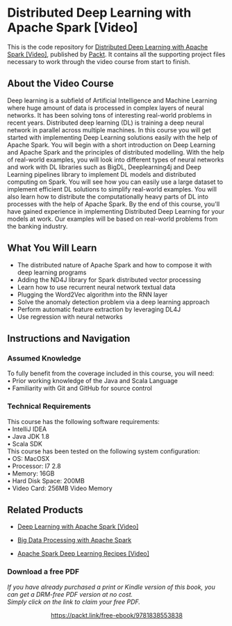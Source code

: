 # Distributed Deep Learning with Apache Spark [Video]
This is the code repository for [Distributed Deep Learning with Apache Spark [Video]](https://www.packtpub.com/big-data-and-business-intelligence/distributed-deep-learning-apache-spark-video?utm_source=github&utm_medium=repository&utm_campaign=9781838553838), published by [Packt](https://www.packtpub.com/?utm_source=github). It contains all the supporting project files necessary to work through the video course from start to finish.
## About the Video Course
Deep learning is a subfield of Artificial Intelligence and Machine Learning where huge amount of data is processed in complex layers of neural networks. It has been solving tons of interesting real-world problems in recent years. Distributed deep learning (DL) is training a deep neural network in parallel across multiple machines. In this course you will get started with implementing Deep Learning solutions easily with the help of Apache Spark.
You will begin with a short introduction on Deep Learning and Apache Spark and the principles of distributed modelling. With the help of real-world examples, you will look into different types of neural networks and work with DL libraries such as BigDL, Deeplearning4j and Deep Learning pipelines library to implement DL models and distributed computing on Spark. You will see how you can easily use a large dataset to implement efficient DL solutions to simplify real-world examples. You will also learn how to distribute the computationally heavy parts of DL into processes with the help of Apache Spark. 
By the end of this course, you'll have gained experience in implementing Distributed Deep Learning for your models at work. Our examples will be based on real-world problems from the banking industry.

<H2>What You Will Learn</H2>
<DIV class=book-info-will-learn-text>
<UL>
<LI>The distributed nature of Apache Spark and how to compose it with deep learning programs 
<LI>Adding the ND4J library for Spark distributed vector processing 
<LI>Learn how to use recurrent neural network textual data 
<LI>Plugging the Word2Vec algorithm into the RNN layer 
<LI>Solve the anomaly detection problem via a deep learning approach 
<LI>Perform automatic feature extraction by leveraging DL4J 
<LI>Use regression with neural networks </LI></UL></DIV>

## Instructions and Navigation
### Assumed Knowledge
To fully benefit from the coverage included in this course, you will need:<br/>
•	Prior working knowledge of the Java and Scala Language<br/>
•	Familiarity with Git and GitHub for source control<br/>

### Technical Requirements
This course has the following software requirements:<br/>
	•	IntelliJ IDEA<br/>
	•	Java JDK 1.8<br/>
	•	Scala SDK<br/>
This course has been tested on the following system configuration:<br/>
	•	OS: MacOSX <br/>
	•	Processor: I7 2.8<br/>
	•	Memory: 16GB<br/>
	•	Hard Disk Space: 200MB<br/>
	•	Video Card: 256MB Video Memory<br/>




## Related Products
* [Deep Learning with Apache Spark [Video]](https://www.packtpub.com/big-data-and-business-intelligence/deep-learning-apache-spark-video?utm_source=github&utm_medium=repository&utm_campaign=9781787286689)

* [Big Data Processing with Apache Spark](https://www.packtpub.com/application-development/big-data-processing-apache-spark?utm_source=github&utm_medium=repository&utm_campaign=9781789953688)

* [Apache Spark Deep Learning Recipes [Video]](https://www.packtpub.com/big-data-and-business-intelligence/apache-spark-deep-learning-recipes-video?utm_source=github&utm_medium=repository&utm_campaign=9781789955521)

### Download a free PDF

 <i>If you have already purchased a print or Kindle version of this book, you can get a DRM-free PDF version at no cost.<br>Simply click on the link to claim your free PDF.</i>
<p align="center"> <a href="https://packt.link/free-ebook/9781838553838">https://packt.link/free-ebook/9781838553838 </a> </p>